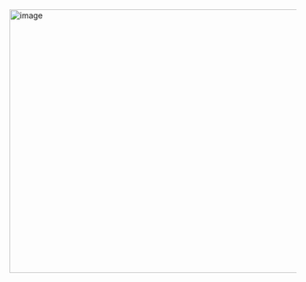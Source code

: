 <img width="1167" height="462" alt="image" src="https://github.com/user-attachments/assets/caa07cae-a8c0-4774-9903-96ca8315e597" />
